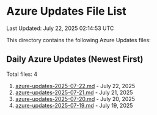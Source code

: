 # Azure Updates File List

Last Updated: July 22, 2025 02:14:53 UTC

This directory contains the following Azure Updates files:

## Daily Azure Updates (Newest First)

Total files: 4

1. [azure-updates-2025-07-22.md](./azure-updates-2025-07-22.md) - July 22, 2025
2. [azure-updates-2025-07-21.md](./azure-updates-2025-07-21.md) - July 21, 2025
3. [azure-updates-2025-07-20.md](./azure-updates-2025-07-20.md) - July 20, 2025
4. [azure-updates-2025-07-19.md](./azure-updates-2025-07-19.md) - July 19, 2025
